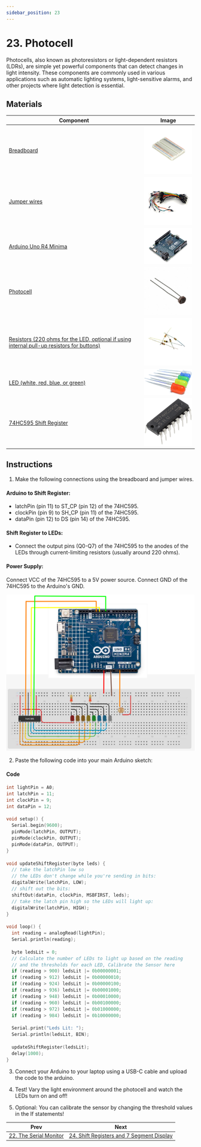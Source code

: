 ```yaml
---
sidebar_position: 23
---
```

# 23. Photocell
Photocells, also known as photoresistors or light-dependent resistors (LDRs), are simple yet powerful components that can detect changes in light intensity. These components are commonly used in various applications such as automatic lighting systems, light-sensitive alarms, and other projects where light detection is essential.

## Materials
| Component                                   | Image                                                         |
|---------------------------------------------|---------------------------------------------------------------|
| [Breadboard](https://www.canadarobotix.com/products/160)                                  | <img src="/img/docs/UNO-R4-Starter-Kit/breadboard.webp" width="200" />|
| [Jumper wires](https://www.canadarobotix.com/products/922)                                | <img src="/img/docs/UNO-R4-Starter-Kit/jumper-wires.webp" width="200"  />|
| [Arduino Uno R4 Minima](https://www.canadarobotix.com/collections/featured-1/products/3060)| <img src="/img/docs/UNO-R4-Starter-Kit/arduino-r4-minima.webp" width="200" />|
| [Photocell](https://www.canadarobotix.com/products/1138)                                   | <img src="/img/docs/UNO-R4-Starter-Kit/photocell.webp" width="200"  /> |
| [Resistors (220 ohms for the LED, optional if using internal pull-up resistors for buttons)](https://www.canadarobotix.com/products/5138) | <img src="/img/docs/UNO-R4-Starter-Kit/resistors.webp" width="200" />|
| [LED (white, red, blue, or green)](https://www.canadarobotix.com/products/1282)            | <img src="/img/docs/UNO-R4-Starter-Kit/LED.jpg" width="200"/>|
| [74HC595 Shift Register](https://www.canadarobotix.com/products/848)                      | <img src="/img/docs/UNO-R4-Starter-Kit/74HC595.png" width="200" />|


## Instructions
1. Make the following connections using the breadboard and jumper wires.
#### Arduino to Shift Register:
- latchPin (pin 11) to ST_CP (pin 12) of the 74HC595.
- clockPin (pin 9) to SH_CP (pin 11) of the 74HC595.
- dataPin (pin 12) to DS (pin 14) of the 74HC595.

#### Shift Register to LEDs:
- Connect the output pins (Q0-Q7) of the 74HC595 to the anodes of the LEDs through current-limiting resistors (usually around 220 ohms).

#### Power Supply:
Connect VCC of the 74HC595 to a 5V power source.
Connect GND of the 74HC595 to the Arduino's GND.

<img src="/img/docs/UNO-R4-Starter-Kit/photocell.png" width="600"  />

2. Paste the following code into your main Arduino sketch:
#### Code
```cpp
int lightPin = A0;
int latchPin = 11;
int clockPin = 9;
int dataPin = 12;

void setup() {
  Serial.begin(9600);
  pinMode(latchPin, OUTPUT);
  pinMode(clockPin, OUTPUT);
  pinMode(dataPin, OUTPUT);
}

void updateShiftRegister(byte leds) {
  // take the latchPin low so
  // the LEDs don't change while you're sending in bits:
  digitalWrite(latchPin, LOW);
  // shift out the bits:
  shiftOut(dataPin, clockPin, MSBFIRST, leds);
  // take the latch pin high so the LEDs will light up:
  digitalWrite(latchPin, HIGH);
}

void loop() {
  int reading = analogRead(lightPin);
  Serial.println(reading);

  byte ledsLit = 0;
  // Calculate the number of LEDs to light up based on the reading
  // and the thresholds for each LED, Calibrate the Sensor here
  if (reading > 900) ledsLit |= 0b00000001;
  if (reading > 912) ledsLit |= 0b00000010;
  if (reading > 924) ledsLit |= 0b00000100;
  if (reading > 936) ledsLit |= 0b00001000;
  if (reading > 948) ledsLit |= 0b00010000;
  if (reading > 960) ledsLit |= 0b00100000;
  if (reading > 972) ledsLit |= 0b01000000;
  if (reading > 984) ledsLit |= 0b10000000;

  Serial.print("Leds Lit: ");
  Serial.println(ledsLit, BIN);

  updateShiftRegister(ledsLit);
  delay(1000);
}
```

3. Connect your Arduino to your laptop using a USB-C cable and upload the code to the arduino.

4. Test! Vary the light environment around the photocell and watch the LEDs turn on and off!

5. Optional: You can calibrate the sensor by changing the threshold values in the If statements!

|Prev|Next|
|---|---|
|[22. The Serial Monitor](Serial-Monitor.md)|[24. Shift Registers and 7 Segment Display](Shift-Registers-and-Display.md)|